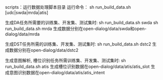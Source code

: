 scripts：运行数据处理脚本目录
运行命令：
  sh run_build_data.sh [udc|swda|mrda|atis]

生成DA任务所需要的训练集、开发集、测试集时: 
  sh run_build_data.sh swda
  sh run_build_data.sh mrda
  生成数据分别在open-dialog/data/swda和open-dialog/data/mrda

生成DST任务所需的训练集、开发集、测试集时:
  sh run_build_data.sh dstc2
  生成数据分别在open-dialog/data/dstc2

生成意图解析, 槽位识别任务所需训练集、开发集、测试集时:
  sh run_build_data.sh atis
  生成槽位识别数据在open-dialog/data/atis/atis_slot
  生成意图识别数据在open-dialog/data/atis/atis_intent



